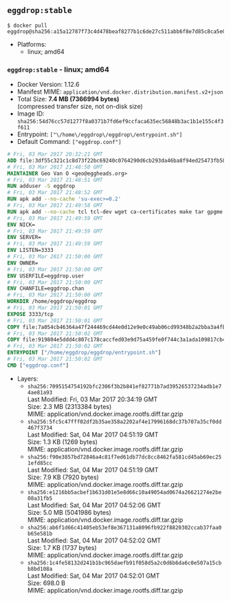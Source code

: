 ## `eggdrop:stable`

```console
$ docker pull eggdrop@sha256:a15a12787f73c4d478beaf8277b1c6de27c511abb6f8e7d85c8ca5e03aa603d3
```

-	Platforms:
	-	linux; amd64

### `eggdrop:stable` - linux; amd64

-	Docker Version: 1.12.6
-	Manifest MIME: `application/vnd.docker.distribution.manifest.v2+json`
-	Total Size: **7.4 MB (7366994 bytes)**  
	(compressed transfer size, not on-disk size)
-	Image ID: `sha256:54d76cc57d1277f8a0371b7fd6ef9ccfaca635ec56848b3ac1b1e155c4f3f611`
-	Entrypoint: `["\/home\/eggdrop\/eggdrop\/entrypoint.sh"]`
-	Default Command: `["eggdrop.conf"]`

```dockerfile
# Fri, 03 Mar 2017 20:32:21 GMT
ADD file:3df55c321c1c8d73f22bc69240c0764290d6cb293da46ba8f94ed25473fb5853 in / 
# Fri, 03 Mar 2017 21:48:50 GMT
MAINTAINER Geo Van O <geo@eggheads.org>
# Fri, 03 Mar 2017 21:48:51 GMT
RUN adduser -S eggdrop
# Fri, 03 Mar 2017 21:48:52 GMT
RUN apk add --no-cache 'su-exec>=0.2'
# Fri, 03 Mar 2017 21:49:58 GMT
RUN apk add --no-cache tcl tcl-dev wget ca-certificates make tar gpgme bash build-base openssl openssl-dev  && wget ftp://ftp.eggheads.org/pub/eggdrop/source/stable/eggdrop-1.8.0.tar.gz   && wget ftp://ftp.eggheads.org/pub/eggdrop/source/stable/eggdrop-1.8.0.tar.gz.asc   && gpg --keyserver ha.pool.sks-keyservers.net --recv-key E01C240484DE7DBE190FE141E7667DE1D1A39AFF   && gpg --batch --verify eggdrop-1.8.0.tar.gz.asc eggdrop-1.8.0.tar.gz   && rm eggdrop-1.8.0.tar.gz.asc   && tar -zxvf eggdrop-1.8.0.tar.gz   && rm eggdrop-1.8.0.tar.gz   && ( cd eggdrop-1.8.0     && ./configure     && make config     && make     && make install DEST=/home/eggdrop/eggdrop )   && rm -rf eggdrop-1.8.0   && mkdir /home/eggdrop/eggdrop/data   && chown -R eggdrop /home/eggdrop/eggdrop   && apk del tcl-dev wget ca-certificates make tar gpgme build-base openssl-dev
# Fri, 03 Mar 2017 21:49:59 GMT
ENV NICK=
# Fri, 03 Mar 2017 21:49:59 GMT
ENV SERVER=
# Fri, 03 Mar 2017 21:49:59 GMT
ENV LISTEN=3333
# Fri, 03 Mar 2017 21:50:00 GMT
ENV OWNER=
# Fri, 03 Mar 2017 21:50:00 GMT
ENV USERFILE=eggdrop.user
# Fri, 03 Mar 2017 21:50:00 GMT
ENV CHANFILE=eggdrop.chan
# Fri, 03 Mar 2017 21:50:00 GMT
WORKDIR /home/eggdrop/eggdrop
# Fri, 03 Mar 2017 21:50:01 GMT
EXPOSE 3333/tcp
# Fri, 03 Mar 2017 21:50:01 GMT
COPY file:7a054cb46364a47f244469cd44e0d12e9e0c49ab06cd99348b2a2bba3a4fb1c8 in /home/eggdrop/eggdrop 
# Fri, 03 Mar 2017 21:50:02 GMT
COPY file:919804e5ddd4c807c178caccfed03e9d75a459fe0f744c3a1ada109817cb44ec in /home/eggdrop/eggdrop/scripts/ 
# Fri, 03 Mar 2017 21:50:02 GMT
ENTRYPOINT ["/home/eggdrop/eggdrop/entrypoint.sh"]
# Fri, 03 Mar 2017 21:50:02 GMT
CMD ["eggdrop.conf"]
```

-	Layers:
	-	`sha256:7095154754192bfc2306f3b2b841ef82771b7ad39526537234adb1e74ae81a93`  
		Last Modified: Fri, 03 Mar 2017 20:34:19 GMT  
		Size: 2.3 MB (2313384 bytes)  
		MIME: application/vnd.docker.image.rootfs.diff.tar.gzip
	-	`sha256:5fc5c47fff02df2b35ae358a2202af4e17996168dc37b707a35cf0dd467f3734`  
		Last Modified: Sat, 04 Mar 2017 04:51:19 GMT  
		Size: 1.3 KB (1269 bytes)  
		MIME: application/vnd.docker.image.rootfs.diff.tar.gzip
	-	`sha256:f90e3857bd72846a4c81f7ed61db77dc8cc8462fa581cd45ab69ec251efd85cc`  
		Last Modified: Sat, 04 Mar 2017 04:51:19 GMT  
		Size: 7.9 KB (7920 bytes)  
		MIME: application/vnd.docker.image.rootfs.diff.tar.gzip
	-	`sha256:e1216bb5acbef1b631d01e5e8d66c10a49054ad0674a26621274e2be08a31fb5`  
		Last Modified: Sat, 04 Mar 2017 04:52:06 GMT  
		Size: 5.0 MB (5041986 bytes)  
		MIME: application/vnd.docker.image.rootfs.diff.tar.gzip
	-	`sha256:ab6f1d66c41405eb53ef8e367131a8096fb922f8820302ccab37faa0b65e581b`  
		Last Modified: Sat, 04 Mar 2017 04:52:02 GMT  
		Size: 1.7 KB (1737 bytes)  
		MIME: application/vnd.docker.image.rootfs.diff.tar.gzip
	-	`sha256:1c4fe58132d241b1bc965daefb91f058d5a2c0d6b6da6c0e507a15cbb8bd108a`  
		Last Modified: Sat, 04 Mar 2017 04:52:01 GMT  
		Size: 698.0 B  
		MIME: application/vnd.docker.image.rootfs.diff.tar.gzip
